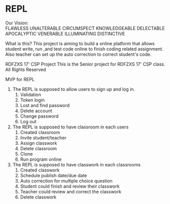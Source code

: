 # REPL

Our Vision:     
    FLAWLESS
    UNALTERABLE
    CIRCUMSPECT
    KNOWLEDGEABLE
    DELECTABLE
    APOCALYPTIC
    VENERABLE
    ILLUMINATING
    DISTINCTIVE

What is this?
This project is aiming to build a online platform that allows student write, run ,and test code online to finish coding related assignment.
Also teacher can set up the auto correction to correct student's code.


RDFZXS 17' CSP Project
This is the Senior project for RDFZXS 17' CSP class.
All Rights Reserved


MVP for REPL
1.	The REPL is supposed to allow users to sign up and log in.
    1)	Validation
    2)	Token login
    3)	Lost and find password
    4)	Delete account
    5)	Change password
    6)	Log out
2.	The REPL is supposed to have classroom in each users
    1)	Created classroom
    2)	Invite student/teacher
    3)	Assign classwork
    4)	Delete classroom
    5)	Clone
    6)	Run program online
3.	The REPL is supposed to have classwork in each classrooms
    1)	Created classwork
    2)	Schedule publish date/due date
    3)	Auto correction for multiple choice question
    4)	Student could finish and review their classwork
    5)	Teacher could review and correct the classwork
    6)	Delete classwork
